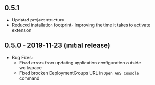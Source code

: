 
## 0.5.1
- Updated project structure 
- Reduced installation footprint- Improving the time it takes to activate extension

## 0.5.0 - 2019-11-23 (initial release)
- Bug Fixes:
    - Fixed errors from updating application configuration outside workspace
    - Fixed brocken DeploymentGroups URL in `Open AWS Console` command